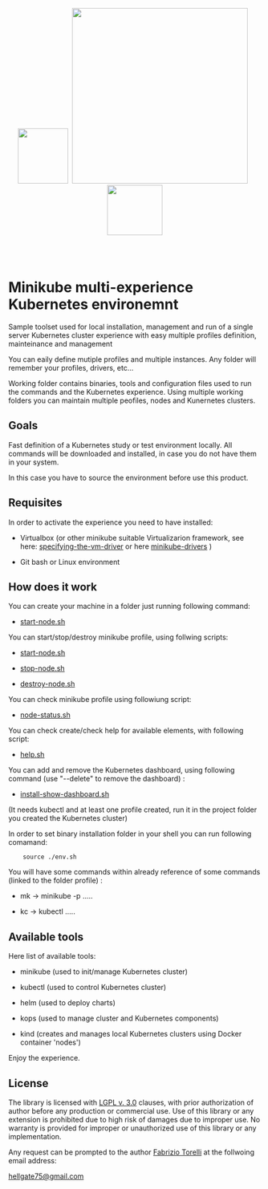 <p align="center">
<image width="100" height="110" src="images/helm-logo.png"></image>&nbsp;
<image width="350" height="350" src="images/kubernetes-logo.png">
&nbsp;<image width="110" height="100" src="images/minikube-logo.png"></image>
</p><br/>
<br/>

# Minikube multi-experience Kubernetes environemnt

Sample toolset used for local installation, management and run of a single server Kubernetes cluster experience with easy multiple profiles definition, mainteinance and management

You can eaily define mutiple profiles and multiple instances. Any folder will remember your profiles, drivers, etc...

Working folder contains binaries, tools and configuration files used to run the commands and the Kubernetes experience. Using multiple working folders you can maintain multiple peofiles, nodes and Kunernetes clusters.



## Goals

Fast definition of a Kubernetes study or test environment locally. All commands will be downloaded and installed, in case you do not have them in your system.

In this case you have to source the environment before use this product.



## Requisites

In order to activate the experience you need to have installed:

* Virtualbox (or other minikube suitable Virtualizarion framework, see here: [specifying-the-vm-driver](https://kubernetes.io/docs/setup/learning-environment/minikube/#specifying-the-vm-driver) or here [minikube-drivers](https://minikube.sigs.k8s.io/docs/reference/drivers/) )

* Git bash or Linux environment



## How does it work


You can create your machine in a folder just running following command:

* [start-node.sh](/start-node.sh)


You can start/stop/destroy minikube profile, using follwing scripts:

* [start-node.sh](/start-node.sh)

* [stop-node.sh](/stop-node.sh)

* [destroy-node.sh](/destroy-node.sh)


You can check minikube profile using followiung script:

* [node-status.sh](/node-status.sh)


You can check create/check help for available elements, with following script:

* [help.sh](/help.sh)


You can add and remove the Kubernetes dashboard, using following command (use "--delete" to remove the dashboard) :

* [install-show-dashboard.sh](/install-show-dashboard.sh)

(It needs kubectl and at least one profile created, run it in the project folder you created the Kubernetes cluster)


In order to set binary installation folder in your shell you can run following comamand: 

``` 
	source ./env.sh
```

You will have some commands within already reference of some commands (linked to the folder profile) :

* mk -> minikube -p <profile> .....

* kc -> kubectl .....


## Available tools

Here list of available tools:

* minikube (used to init/manage Kubernetes cluster)

* kubectl (used to control Kubernetes cluster)

* helm (used to deploy charts)

* kops (used to manage cluster and Kubernetes components)

* kind (creates and manages local Kubernetes clusters using Docker container 'nodes')


Enjoy the experience.



## License

The library is licensed with [LGPL v. 3.0](/LICENSE) clauses, with prior authorization of author before any production or commercial use. Use of this library or any extension is prohibited due to high risk of damages due to improper use. No warranty is provided for improper or unauthorized use of this library or any implementation.

Any request can be prompted to the author [Fabrizio Torelli](https://www.linkedin.com/in/fabriziotorelli) at the follwoing email address:

[hellgate75@gmail.com](mailto:hellgate75@gmail.com)



